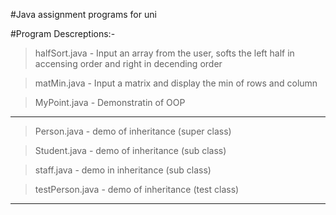 #Java assignment programs for uni 

#Program Descreptions:-

> halfSort.java     - Input an array from the user, softs the left half in accensing order and right in decending order

> matMin.java       - Input a matrix and display the min of rows and column

> MyPoint.java      - Demonstratin of OOP
-------------------------------------------------------------------------------------------------------------------------
> Person.java       - demo of inheritance (super class)

> Student.java      - demo of inheritance (sub class)

> staff.java        - demo in inheritance (sub class)

> testPerson.java   - demo of inheritance (test class)
-------------------------------------------------------------------------------------------------------------------------
